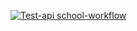 [![Test-api school-workflow](https://github.com/F-Fadeev/Task_11/actions/workflows/school.yml/badge.svg?branch=master)](https://github.com/F-Fadeev/Task_11/actions/workflows/school.yml)
